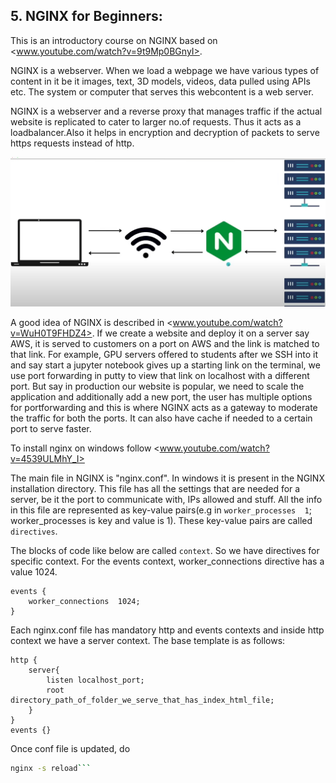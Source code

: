 ## 5. NGINX for Beginners:

This is an introductory course on NGINX based on <www.youtube.com/watch?v=9t9Mp0BGnyI>.

NGINX is a webserver. When we load a webpage we have various types of content in it be it images, text, 3D models, videos, data pulled using APIs etc. The system or computer that serves this webcontent is a web server. 

NGINX is a webserver and a reverse proxy that manages traffic if the actual website is replicated to cater to larger no.of requests. Thus it acts as a loadbalancer.Also it helps in encryption and decryption of packets to serve https requests instead of http.  

![NGINX](assets/images/nginx_placement.png)

A good idea of NGINX is described in <www.youtube.com/watch?v=WuH0T9FHDZ4>. If we create a website and deploy it on a server say AWS, it is served to customers on a port on AWS and the link is matched to that link. For example, GPU servers offered to students after we SSH into it and say start a jupyter notebook gives up a starting link on the terminal, we use port forwarding in putty to view that link on localhost with a different port. But say in production our website is popular, we need to scale the application and additionally add a new port, the user has multiple options for portforwarding and this is where NGINX acts as a gateway to moderate the traffic for both the ports. It can also have cache if needed to a certain port to serve faster.


To install nginx on windows follow <www.youtube.com/watch?v=4539ULMhY_I>

The main file in NGINX is "nginx.conf". In windows it is present in the NGINX installation directory. This file has all the settings that are needed for a server, be it the port to communicate with, IPs allowed and stuff. All the info in this file are represented as key-value pairs(e.g in ```worker_processes  1```; worker_processes is key and value is 1). These key-value pairs are called ```directives```.

The blocks of code like below are called ```context```. So we have directives for specific context. For the events context, worker_connections directive has a value 1024.
```
events {
    worker_connections  1024;
}
```

Each nginx.conf file has mandatory http and events contexts and inside http context we have a server context. The base template is as follows:
```
http {
    server{
        listen localhost_port;
        root directory_path_of_folder_we_serve_that_has_index_html_file;
    }
}
events {}
```

Once conf file is updated, do 
```bash
nginx -s reload```  


